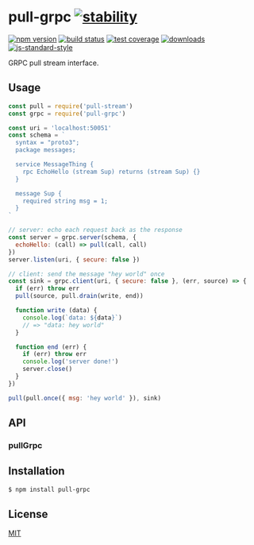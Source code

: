 # pull-grpc [![stability][0]][1]
[![npm version][2]][3] [![build status][4]][5] [![test coverage][6]][7]
[![downloads][8]][9] [![js-standard-style][10]][11]

GRPC pull stream interface.

## Usage
```js
const pull = require('pull-stream')
const grpc = require('pull-grpc')

const uri = 'localhost:50051'
const schema = `
  syntax = "proto3";
  package messages;

  service MessageThing {
    rpc EchoHello (stream Sup) returns (stream Sup) {}
  }

  message Sup {
    required string msg = 1;
  }
`

// server: echo each request back as the response
const server = grpc.server(schema, {
  echoHello: (call) => pull(call, call)
})
server.listen(uri, { secure: false })

// client: send the message "hey world" once
const sink = grpc.client(uri, { secure: false }, (err, source) => {
  if (err) throw err
  pull(source, pull.drain(write, end))

  function write (data) {
    console.log(`data: ${data}`)
    // => "data: hey world"
  }

  function end (err) {
    if (err) throw err
    console.log('server done!')
    server.close()
  }
})

pull(pull.once({ msg: 'hey world' }), sink)
```

## API
### pullGrpc

## Installation
```sh
$ npm install pull-grpc
```

## License
[MIT](https://tldrlegal.com/license/mit-license)

[0]: https://img.shields.io/badge/stability-experimental-orange.svg?style=flat-square
[1]: https://nodejs.org/api/documentation.html#documentation_stability_index
[2]: https://img.shields.io/npm/v/pull-grpc.svg?style=flat-square
[3]: https://npmjs.org/package/pull-grpc
[4]: https://img.shields.io/travis/yoshuawuyts/pull-grpc/master.svg?style=flat-square
[5]: https://travis-ci.org/yoshuawuyts/pull-grpc
[6]: https://img.shields.io/codecov/c/github/yoshuawuyts/pull-grpc/master.svg?style=flat-square
[7]: https://codecov.io/github/yoshuawuyts/pull-grpc
[8]: http://img.shields.io/npm/dm/pull-grpc.svg?style=flat-square
[9]: https://npmjs.org/package/pull-grpc
[10]: https://img.shields.io/badge/code%20style-standard-brightgreen.svg?style=flat-square
[11]: https://github.com/feross/standard
